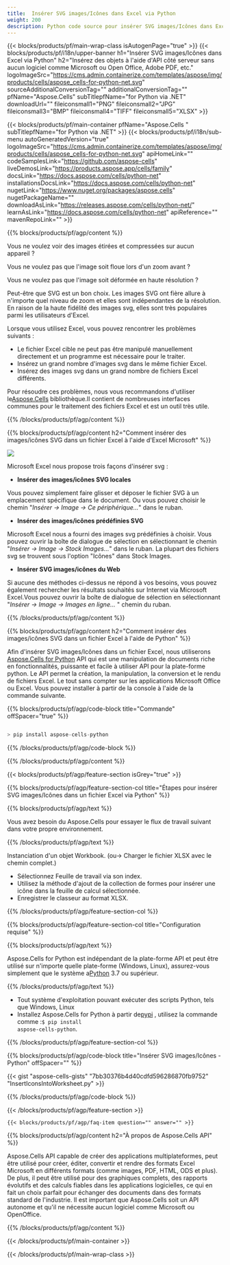 ```yaml
---
title:  Insérer SVG images/Icônes dans Excel via Python
weight: 200
description: Python code source pour insérer SVG images/Icônes dans Excel.
---
```

{{< blocks/products/pf/main-wrap-class isAutogenPage="true" >}}
{{< blocks/products/pf/i18n/upper-banner h1="Insérer SVG images/Icônes dans Excel via Python" h2="Insérez des objets à l\'aide d\'API côté serveur sans aucun logiciel comme Microsoft ou Open Office, Adobe PDF, etc." logoImageSrc="https://cms.admin.containerize.com/templates/aspose/img/products/cells/aspose_cells-for-python-net.svg" sourceAdditionalConversionTag="" additionalConversionTag="" pfName="Aspose.Cells" subTitlepfName="for Python via .NET" downloadUrl="" fileiconsmall1="PNG" fileiconsmall2="JPG" fileiconsmall3="BMP" fileiconsmall4="TIFF" fileiconsmall5="XLSX" >}}

{{< blocks/products/pf/main-container pfName="Aspose.Cells " subTitlepfName="for Python via .NET" >}}
{{< blocks/products/pf/i18n/sub-menu autoGeneratedVersion="true" logoImageSrc="https://cms.admin.containerize.com/templates/aspose/img/products/cells/aspose_cells-for-python-net.svg" apiHomeLink="" codeSamplesLink="https://github.com/aspose-cells" liveDemosLink="https://products.aspose.app/cells/family" docsLink="https://docs.aspose.com/cells/python-net" installationsDocsLink="https://docs.aspose.com/cells/python-net" nugetLink="https://www.nuget.org/packages/aspose.cells" nugetPackageName="" downloadAsLink="https://releases.aspose.com/cells/python-net/" learnAsLink="https://docs.aspose.com/cells/python-net" apiReference="" mavenRepoLink="" >}}

{{% blocks/products/pf/agp/content %}}

Vous ne voulez voir des images étirées et compressées sur aucun appareil ?

Vous ne voulez pas que l'image soit floue lors d'un zoom avant ?

Vous ne voulez pas que l'image soit déformée en haute résolution ?

Peut-être que SVG est un bon choix. Les images SVG ont fière allure à n'importe quel niveau de zoom et elles sont indépendantes de la résolution. En raison de la haute fidélité des images svg, elles sont très populaires parmi les utilisateurs d'Excel.

Lorsque vous utilisez Excel, vous pouvez rencontrer les problèmes suivants :

+ Le fichier Excel cible ne peut pas être manipulé manuellement directement et un programme est nécessaire pour le traiter.
+ Insérez un grand nombre d'images svg dans le même fichier Excel.
+ Insérez des images svg dans un grand nombre de fichiers Excel différents.

 Pour résoudre ces problèmes, nous vous recommandons d'utiliser le[Aspose.Cells](https://products.aspose.com/cells/) bibliothèque.Il contient de nombreuses interfaces communes pour le traitement des fichiers Excel et est un outil très utile.

{{% /blocks/products/pf/agp/content %}}

{{% blocks/products/pf/agp/content h2="Comment insérer des images/icônes SVG dans un fichier Excel à l\'aide d\'Excel Microsoft" %}}

![](/cells/fr/net/icons/insert-icons-to-excel/sample.png)

Microsoft Excel nous propose trois façons d'insérer svg :

+  **Insérer des images/icônes SVG locales**

Vous pouvez simplement faire glisser et déposer le fichier SVG à un emplacement spécifique dans le document. Ou vous pouvez choisir le chemin "*Insérer -> Image -> Ce périphérique...*" dans le ruban.

+  **Insérer des images/icônes prédéfinies SVG**

Microsoft Excel nous a fourni des images svg prédéfinies à choisir. Vous pouvez ouvrir la boîte de dialogue de sélection en sélectionnant le chemin "*Insérer -> Image -> Stock Images...*" dans le ruban. La plupart des fichiers svg se trouvent sous l'option "Icônes" dans Stock Images.

+  **Insérer SVG images/icônes du Web**

Si aucune des méthodes ci-dessus ne répond à vos besoins, vous pouvez également rechercher les résultats souhaités sur Internet via Microsoft Excel.Vous pouvez ouvrir la boîte de dialogue de sélection en sélectionnant "*Insérer -> Image -> Images en ligne...* " chemin du ruban.

{{% /blocks/products/pf/agp/content %}}

{{% blocks/products/pf/agp/content h2="Comment insérer des images/icônes SVG dans un fichier Excel à l\'aide de Python" %}}

 Afin d'insérer SVG images/Icônes dans un fichier Excel, nous utiliserons
 [Aspose.Cells for Python](https://pypi.org/project/aspose-cells-python/) 
 API qui est une manipulation de documents riche en fonctionnalités, puissante et facile à utiliser API pour la plate-forme python. Le API permet la création, la manipulation, la conversion et le rendu de fichiers Excel. Le tout sans compter sur les applications Microsoft Office ou Excel. Vous pouvez installer à partir de la console à l'aide de la commande suivante.

{{% blocks/products/pf/agp/code-block title="Commande" offSpacer="true" %}}

```cs

> pip install aspose-cells-python

```

{{% /blocks/products/pf/agp/code-block %}}

{{% /blocks/products/pf/agp/content %}}

{{< blocks/products/pf/agp/feature-section isGrey="true" >}}

{{% blocks/products/pf/agp/feature-section-col title="Étapes pour insérer SVG images/Icônes dans un fichier Excel via Python" %}}

{{% blocks/products/pf/agp/text %}}

Vous avez besoin du Aspose.Cells pour essayer le flux de travail suivant dans votre propre environnement.

{{% /blocks/products/pf/agp/text %}}

Instanciation d'un objet Workbook. (ou-> Charger le fichier XLSX avec le chemin complet.)
+ Sélectionnez Feuille de travail via son index.
+ Utilisez la méthode d'ajout de la collection de formes pour insérer une icône dans la feuille de calcul sélectionnée.
+ Enregistrer le classeur au format XLSX.

{{% /blocks/products/pf/agp/feature-section-col %}}

{{% blocks/products/pf/agp/feature-section-col title="Configuration requise" %}}

{{% blocks/products/pf/agp/text %}}

Aspose.Cells for Python est indépendant de la plate-forme API et peut être utilisé sur n'importe quelle plate-forme (Windows, Linux), assurez-vous simplement que le système a[Python](https://www.python.org/downloads/) 3.7 ou supérieur.
 
{{% /blocks/products/pf/agp/text %}}

-  Tout système d'exploitation pouvant exécuter des scripts Python, tels que Windows, Linux
-  Installez Aspose.Cells for Python à partir de<a href="https://pypi.org/project/aspose-cells-python/">pypi</a> , utilisez la commande comme :<code>$ pip install aspose-cells-python</code>.

{{% /blocks/products/pf/agp/feature-section-col %}}

{{% blocks/products/pf/agp/code-block title="Insérer SVG images/Icônes - Python" offSpacer="" %}}

{{< gist "aspose-cells-gists" "7bb30376b4d40cdfd596286870fb9752" "InsertIconsIntoWorksheet.py" >}}

{{% /blocks/products/pf/agp/code-block %}}

{{< /blocks/products/pf/agp/feature-section >}}

    {{< blocks/products/pf/agp/faq-item question="" answer="" >}}
 

<!-- aboutfile Starts -->

{{% blocks/products/pf/agp/content h2="À propos de Aspose.Cells API" %}}

Aspose.Cells API capable de créer des applications multiplateformes, peut être utilisé pour créer, éditer, convertir et rendre des formats Excel Microsoft en différents formats (comme images, PDF, HTML, ODS et plus). De plus, il peut être utilisé pour des graphiques complets, des rapports évolutifs et des calculs fiables dans les applications logicielles, ce qui en fait un choix parfait pour échanger des documents dans des formats standard de l'industrie. Il est important que Aspose.Cells soit un API autonome et qu'il ne nécessite aucun logiciel comme Microsoft ou OpenOffice.

{{% /blocks/products/pf/agp/content %}}



<!-- aboutfile Ends -->
<!--
{{< blocks/products/pf/agp/other-supported-section title="Other Supported Splitting Formats" subTitle="Using C#, One can also split large file into chunks of many other file formats including." >}}

{{< blocks/products/pf/agp/other-supported-section-item href="https://products.aspose.com/cells/net/splitter/ods/" name="ODS" description="OpenDocument Spreadsheet File" >}}
{{< blocks/products/pf/agp/other-supported-section-item href="https://products.aspose.com/cells/net/splitter/xls/" name="XLS" description="Excel Binary Format" >}}
{{< blocks/products/pf/agp/other-supported-section-item href="https://products.aspose.com/cells/net/splitter/xlsb/" name="XLSB" description="Binary Excel Workbook File" >}}
{{< blocks/products/pf/agp/other-supported-section-item href="https://products.aspose.com/cells/net/splitter/xlsm/" name="XLSM" description="Spreadsheet File" >}}

{{< /blocks/products/pf/agp/other-supported-section >}}

-->

{{< /blocks/products/pf/main-container >}}
    
{{< /blocks/products/pf/main-wrap-class >}}
